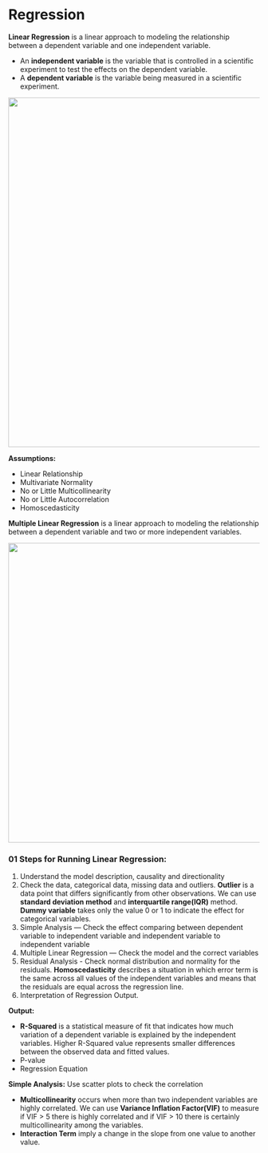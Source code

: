 # Regression
**Linear Regression** is a linear approach to modeling the relationship between a dependent variable and one independent variable. 
- An **independent variable** is the variable that is controlled in a scientific experiment to test the effects on the dependent variable. 
- A **dependent variable** is the variable being measured in a scientific experiment.

<img src="https://miro.medium.com/max/4800/1*AevSOm4o9acS44_Aqg6tjQ.png" width=700 />

**Assumptions:**
- Linear Relationship
- Multivariate Normality
- No or Little Multicollinearity
- No or Little Autocorrelation
- Homoscedasticity

**Multiple Linear Regression** is a linear approach to modeling the relationship between a dependent variable and two or more independent variables.

<img src="https://miro.medium.com/max/4800/1*LTxPp0CKoj9NbaUzEkhEGg.png" width=600/>

### 01 Steps for Running Linear Regression:
1. Understand the model description, causality and directionality
2. Check the data, categorical data, missing data and outliers. **Outlier** is a data point that differs significantly from other observations. We can use **standard deviation method** and **interquartile range(IQR)** method. **Dummy variable** takes only the value 0 or 1 to indicate the effect for categorical variables.
3. Simple Analysis — Check the effect comparing between dependent variable to independent variable and independent variable to independent variable
4. Multiple Linear Regression — Check the model and the correct variables
5. Residual Analysis - Check normal distribution and normality for the residuals. **Homoscedasticity** describes a situation in which error term is the same across all values of the independent variables and means that the residuals are equal across the regression line.
6. Interpretation of Regression Output. 

**Output:**
- **R-Squared** is a statistical measure of fit that indicates how much variation of a dependent variable is explained by the independent variables. Higher R-Squared value represents smaller differences between the observed data and fitted values.
- P-value
- Regression Equation

**Simple Analysis:** Use scatter plots to check the correlation
- **Multicollinearity** occurs when more than two independent variables are highly correlated. We can use **Variance Inflation Factor(VIF)** to measure if VIF > 5 there is highly correlated and if VIF > 10 there is certainly multicollinearity among the variables.
- **Interaction Term** imply a change in the slope from one value to another value.
